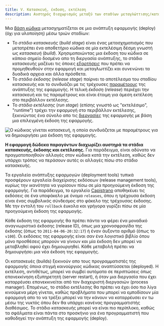 ```yaml
---
title: V. Κατασκευή, έκδοση, εκτέλεση
description: Αυστηρός διαχωρισμός μεταξύ των σταδίων μεταγλώττισης/κατασκευής και εκτέλεσης
---
```

Μια [βάση κώδικα](./codebase) μετασχηματίζεται σε μια ανάπτυξη εφαρμογής (deploy) (όχι για υλοποίηση) μέσω τριών σταδίων:

* Το *στάδιο κατασκευής* (*build stage*) είναι ένας μετασχηματισμός που μετατρέπει ένα αποθετήριο κώδικα σε μία εκτελέσιμη δέσμη γνωστή ως *κατασκευή* (*build*).  Χρησιμοποιώντας μια έκδοση του κώδικα σε κάποιο σημείο δοσμένο απο τη διεργασία ανάπτυξης, το στάδιο κατασκευής μαζέυει τις όποιες [εξαρτήσεις](./dependencies) που πρέπει να προμηθευθούν στην εφαρμογή και μεταγλωττίζει και συνενώνει τα δυαδικά αρχεια και άλλα πρόσθετα.
* Το *στάδιο έκδοσης* (*release stage*) παίρνει το αποτέλεσμα του σταδίου κατασκευής και το συνδυάζει με τις τρέχουσες [παραμέτρους](./config) της ανάπτυξης της εφαρμογής.  Η τελική *έκδοση* (*release*) περιέχει την κατασκευή και τις παραμέτρους και είναι έτοιμη για άμεση εκτέλεση στο περιβάλλον εκτέλεσης.
* Το *στάδιο εκτέλεσης* (*run stage*) (επίσης γνωστό ως "εκτελέσιμο", "runtime") τρέχει την εφαρμογή στο περιβάλλον εκτέλεσης, ξεκινώντας ένα σύνολο απο τις [διεργασίες](./processes) της εφαρμογής με βάση μια επιλεγμένη έκδοση της εφαρμογής.

![Ο κώδικας γίνεται κατασκευή, η οποία συνδυάζεται με παραμέτρους για να δημιουργήσει μια έκδοση της εφαρμογής.](/images/release.png)

**Η εφαρμογή δώδεκα παραγόντων διαχωρίζει αυστηρά τα στάδια κατασκευής, έκδοσης και εκτέλεσης.**  Για παράδειγμα, είναι αδύνατο να πραγματοποιηθούν αλλαγές στον κώδικα κατά την εκτέλεση, καθώς δεν υπάρχει τρόπος να περάσουν αυτές οι αλλαγές πίσω στο στάδιο κατασκευής.

Τα εργαλεία ανάπτυξης εφαρμογών (deployment tools) τυπικά προσφέρουν εργαλεία διαχείρισης εκδόσεων (release management tools), κυρίως την ικανότητα να γυρίσουν πίσω σε μία προηγούμενη έκδοση της εφαρμογής.  Για παράδειγμα, το εργαλείο [Capistrano](https://github.com/capistrano/capistrano/wiki) αποθηκέυει τις εκδόσεις σε ένα υποφάκελο με όνομα `releases`, όπου η τρέχουσα έκδοση είναι ένας συμβολικός σύνδεσμος στο φάκελο της τρέχουσας έκδοσης.  Με την εντολή του `rollback` έυκολα και γρήγορα γυρίζει πίσω σε μία προηγούμενη έκδοση της εφαρμογής.

Κάθε έκδοση της εφαρμογής θα πρέπει πάντα να φέρει ένα μοναδικό αναγνωριστικό έκδοσης (release ID), όπως μια χρονοσφραγίδα της έκδοσης (όπως το `2011-04-06-20:32:17`) ή έναν άυξοντα αριθμό (όπως το `v100`).  Οι εκδόσεις της εφαρμογής είναι σαν ένα λογιστικό βιβλίο όπου μόνο προσθέσεις μπορούν να γίνουν και μία έκδοση δεν μπορεί να μεταβληθεί αφού έχει δημιουργηθεί.  Κάθε μεταβολή πρέπει να δημιουργήσει μια νέα έκδοση της εφαρμογής.

Οι κατασκευές (builds) ξεκινούν απο τους προγραμματιστές της εφαρμογής όποια στιγμή καινούργιος κώδικας αναπτύσσεται (deployed).  Η εκτέλεση, αντιθέτως, μπορεί να συμβεί αυτόματα σε περιπτώσεις όπως επανεκκίνηση εξυπηρετητή (server restart), ή όταν μια διεργασία που έχει καταρρέυσει επανεκκινείται από τον διαχειριστή διεργασιών (process manager).  Επομένως, το στάδιο εκτέλεσης θα πρέπει να έχει όσο πιο λίγα κινούμενα μέρη γίνεται, καθώς προβλήματα που μπορεί να εμποδίσουν μία εφαρμογή απο το να τρέξει μπορεί να την κάνουν να καταρρέυσει εν τω μέσω της νυκτός όπου δεν θα υπάρχει κανένας προγραμματιστής διαθέσιμος.  Το στάδιο κατασκευής μπορεί να είναι πιο περίπλοκο, καθώς τα σφάλματα είναι πάντα στο προσκήνιο για ένα προγραμματιστή που καθοδηγεί την ανάπτυξη της εφαρμογής (deploy).

